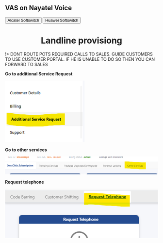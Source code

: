 
## VAS on Nayatel Voice

<button class="mbtn blue" onclick="window.open('http://knowledge.dsl.net.pk/Value_added_servies_Nayatel_phone.pdf', '_blank')">Alcatel Softswitch</button>
<button class="mbtn blue" onclick="window.open('http://knowledge.dsl.net.pk/VAS%20on%20SIP%20POTS.pdf', '_blank')">Huawei Softswitch</button>


<h1 align="center"> Landline provisiong </h1>


!> DONT ROUTE POTS REQUIRED CALLS TO SALES. GUIDE CUSTOMERS TO USE CUSTOMER PORTAL. IF HE IS UNABLE TO DO SO THEN YOU CAN FORWARD TO SALES


**Go to additional Service Request**

![pots_provision1](/img/pots_provision1.png)

**Go to other services**

![pots_provision2](/img/pots_provision2.png)

**Request telephone**

![pots_provision3](/img/pots_provision3.png)